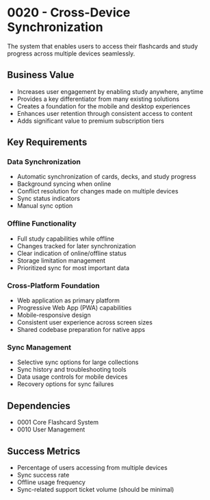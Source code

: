 # 0020 - Cross-Device Synchronization

The system that enables users to access their flashcards and study progress across multiple devices seamlessly.

## Business Value

- Increases user engagement by enabling study anywhere, anytime
- Provides a key differentiator from many existing solutions
- Creates a foundation for the mobile and desktop experiences
- Enhances user retention through consistent access to content
- Adds significant value to premium subscription tiers

## Key Requirements

### Data Synchronization
- Automatic synchronization of cards, decks, and study progress
- Background syncing when online
- Conflict resolution for changes made on multiple devices
- Sync status indicators
- Manual sync option

### Offline Functionality
- Full study capabilities while offline
- Changes tracked for later synchronization
- Clear indication of online/offline status
- Storage limitation management
- Prioritized sync for most important data

### Cross-Platform Foundation
- Web application as primary platform
- Progressive Web App (PWA) capabilities
- Mobile-responsive design
- Consistent user experience across screen sizes
- Shared codebase preparation for native apps

### Sync Management
- Selective sync options for large collections
- Sync history and troubleshooting tools
- Data usage controls for mobile devices
- Recovery options for sync failures

## Dependencies

- 0001 Core Flashcard System
- 0010 User Management

## Success Metrics

- Percentage of users accessing from multiple devices
- Sync success rate
- Offline usage frequency
- Sync-related support ticket volume (should be minimal)
